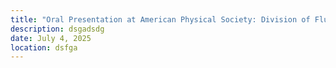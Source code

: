 ```yaml
---
title: "Oral Presentation at American Physical Society: Division of Fluid Dynamics"
description: dsgadsdg
date: July 4, 2025
location: dsfga
---
```


